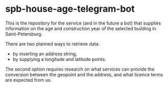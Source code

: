 # spb-house-age-telegram-bot

This is the repository for the service (and in the future a bot) that supplies information on the age and construction year of the selected building in Saint-Petersburg.

There are two planned ways to retrieve data:
 - by inserting an address string,
 - by supplying a longitude and latitude points.
 
 The second option requires research on what services can provide the conversion between the geopoint and the address, and what licence terms are expected from us.
